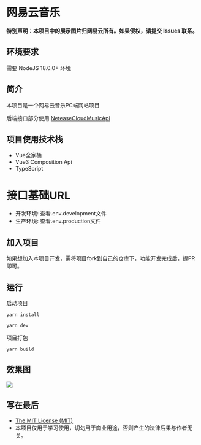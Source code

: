 # 网易云音乐

**特别声明：本项目中的展示图片归网易云所有。如果侵权，请提交 Issues 联系。**

## 环境要求

需要 NodeJS 18.0.0+ 环境

## 简介

本项目是一个网易云音乐PC端网站项目

后端接口部分使用 [NeteaseCloudMusicApi](https://github.com/Binaryify/NeteaseCloudMusicApi)

## 项目使用技术栈

* Vue全家桶
* Vue3 Composition Api
* TypeScript

# 接口基础URL

* 开发环境: 查看.env.development文件
* 生产环境: 查看.env.production文件

## 加入项目

如果想加入本项目开发，需将项目fork到自己的仓库下，功能开发完成后，提PR即可。

## 运行

启动项目

```
yarn install
```

```
yarn dev
```

项目打包

```
yarn build
```

## 效果图

![](./src/assets/design-sketch/home.png)

## 写在最后

* [The MIT License (MIT)](https://github.com/xlz122/NeteaseCloudMusic/blob/master/LICENSE)
* 本项目仅用于学习使用，切勿用于商业用途，否则产生的法律后果与作者无关。

